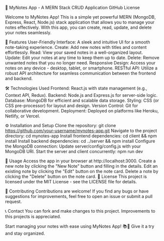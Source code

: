 📝 MyNotes App - A MERN Stack CRUD Application
GitHub License

Welcome to MyNotes App! This is a simple yet powerful MERN (MongoDB, Express, React, Node.js) stack application that allows you to manage your notes effectively. With this app, you can create, read, update, and delete your notes seamlessly.

🚀 Features
User-Friendly Interface: A sleek and intuitive UI for a smooth note-taking experience.
Create: Add new notes with titles and content effortlessly.
Read: View your saved notes in a well-organized layout.
Update: Edit your notes at any time to keep them up to date.
Delete: Remove unwanted notes that you no longer need.
Responsive Design: Access your notes on any device - desktop, tablet, or smartphone.
RESTful API: Utilize a robust API architecture for seamless communication between the frontend and backend.

🛠️ Technologies Used
Frontend: React.js with state management (e.g., Context API, Redux).
Backend: Node.js and Express.js for server-side logic.
Database: MongoDB for efficient and scalable data storage.
Styling: CSS (or CSS pre-processor) for layout and design.
Version Control: Git for collaborative development.
Deployment: Deployed on platforms like Heroku, Netlify, or Vercel.

⚙️ Installation and Setup
Clone the repository: git clone https://github.com/your-username/mynotes-app.git
Navigate to the project directory: cd mynotes-app
Install frontend dependencies: cd client && npm install
Install backend dependencies: cd ../server && npm install
Configure the MongoDB connection: Update server/config/config.js with your MongoDB URI.
Start the server and client concurrently: npm run dev

📜 Usage
Access the app in your browser at http://localhost:3000.
Create a new note by clicking the "New Note" button and filling in the details.
Edit an existing note by clicking the "Edit" button on the note card.
Delete a note by clicking the "Delete" button on the note card.
📝 License
This project is licensed under the MIT License - see the LICENSE file for details.

🤝 Contributing
Contributions are welcome! If you find any bugs or have suggestions for improvements, feel free to open an issue or submit a pull request.

📞 Contact
You can fork and make changes to this project. Improvements to this projects is appreciated.

Start managing your notes with ease using MyNotes App! 📚📝 Give it a try and stay organized.
